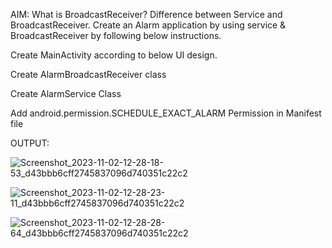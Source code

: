 AIM: What is BroadcastReceiver? Difference between Service and BroadcastReceiver. Create an Alarm application by using service & BroadcastReceiver by following below instructions.

Create MainActivity according to below UI design.

Create AlarmBroadcastReceiver class

Create AlarmService Class

Add android.permission.SCHEDULE_EXACT_ALARM Permission in Manifest file

OUTPUT:

![Screenshot_2023-11-02-12-28-18-53_d43bbb6cff2745837096d740351c22c2](https://github.com/SmitVaishnav/MAD_Practical-8_21012011156/assets/95563976/0e824c1c-1a08-4ba0-b8cd-dc50356ea2e9)

![Screenshot_2023-11-02-12-28-23-11_d43bbb6cff2745837096d740351c22c2](https://github.com/SmitVaishnav/MAD_Practical-8_21012011156/assets/95563976/92155fa0-163e-418a-aaa4-7b896546825a)

![Screenshot_2023-11-02-12-28-28-64_d43bbb6cff2745837096d740351c22c2](https://github.com/SmitVaishnav/MAD_Practical-8_21012011156/assets/95563976/a5d15ae2-a63d-4071-afef-2f49347f64ff)
